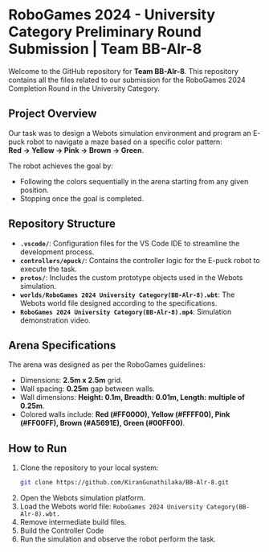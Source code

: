 # RoboGames 2024 - University Category Preliminary Round Submission | Team BB-Alr-8

Welcome to the GitHub repository for **Team BB-Alr-8**. This repository contains all the files related to our submission for the RoboGames 2024 Completion Round in the University Category.

## Project Overview

Our task was to design a Webots simulation environment and program an E-puck robot to navigate a maze based on a specific color pattern:  
**Red → Yellow → Pink → Brown → Green**.

The robot achieves the goal by:
- Following the colors sequentially in the arena starting from any given position.
- Stopping once the goal is completed.

## Repository Structure

- **`.vscode/`**: Configuration files for the VS Code IDE to streamline the development process.
- **`controllers/epuck/`**: Contains the controller logic for the E-puck robot to execute the task.
- **`protos/`**: Includes the custom prototype objects used in the Webots simulation.
- **`worlds/RoboGames 2024 University Category(BB-Alr-8).wbt`**: The Webots world file designed according to the specifications.
- **`RoboGames 2024 University Category(BB-Alr-8).mp4`**: Simulation demonstration video.

## Arena Specifications

The arena was designed as per the RoboGames guidelines:
- Dimensions: **2.5m x 2.5m** grid.
- Wall spacing: **0.25m** gap between walls.
- Wall dimensions: **Height: 0.1m, Breadth: 0.01m, Length: multiple of 0.25m**.
- Colored walls include: **Red (#FF0000), Yellow (#FFFF00), Pink (#FF00FF), Brown (#A5691E), Green (#00FF00)**.

## How to Run

1. Clone the repository to your local system:
   ```bash
   git clone https://github.com/KiranGunathilaka/BB-Alr-8.git
2. Open the Webots simulation platform.
3. Load the Webots world file: `RoboGames 2024 University Category(BB-Alr-8).wbt.`
4. Remove intermediate build files.
5. Build the Controller Code
6. Run the simulation and observe the robot perform the task.

